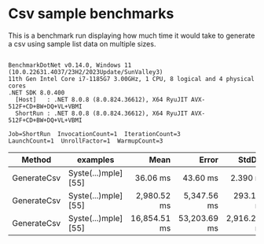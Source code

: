 # Csv sample benchmarks

This is a benchmark run displaying how much time it would take to generate a csv using sample list data on multiple sizes.

```

BenchmarkDotNet v0.14.0, Windows 11 (10.0.22631.4037/23H2/2023Update/SunValley3)
11th Gen Intel Core i7-1185G7 3.00GHz, 1 CPU, 8 logical and 4 physical cores
.NET SDK 8.0.400
  [Host]   : .NET 8.0.8 (8.0.824.36612), X64 RyuJIT AVX-512F+CD+BW+DQ+VL+VBMI
  ShortRun : .NET 8.0.8 (8.0.824.36612), X64 RyuJIT AVX-512F+CD+BW+DQ+VL+VBMI

Job=ShortRun  InvocationCount=1  IterationCount=3  
LaunchCount=1  UnrollFactor=1  WarmupCount=3  

```
| Method      | examples             | Mean         | Error        | StdDev       | StdErr       | Min          | Max          | Op/s    | Gen0        | Gen1      | Gen2      | Allocated  |
|------------ |--------------------- |-------------:|-------------:|-------------:|-------------:|-------------:|-------------:|--------:|------------:|----------:|----------:|-----------:|
| GenerateCsv | Syste(...)mple] [55] |     36.06 ms |     43.60 ms |     2.390 ms |     1.380 ms |     33.64 ms |     38.42 ms | 27.7281 |   4000.0000 |         - |         - |    24.3 MB |
| GenerateCsv | Syste(...)mple] [55] |  2,980.52 ms |  5,347.56 ms |   293.118 ms |   169.232 ms |  2,642.28 ms |  3,160.45 ms |  0.3355 | 286000.0000 |         - |         - | 2388.47 MB |
| GenerateCsv | Syste(...)mple] [55] | 16,854.51 ms | 53,203.69 ms | 2,916.274 ms | 1,683.712 ms | 13,487.70 ms | 18,593.69 ms |  0.0593 | 289000.0000 | 2000.0000 | 1000.0000 | 9545.28 MB |
